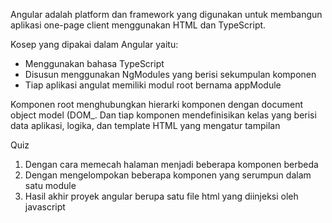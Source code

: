 Angular adalah platform dan framework yang digunakan untuk membangun aplikasi one-page client menggunakan HTML dan TypeScript.

Kosep yang dipakai dalam Angular yaitu:
- Menggunakan bahasa TypeScript
- Disusun menggunakan NgModules yang berisi sekumpulan komponen
- Tiap aplikasi angulat memiliki modul root bernama appModule

Komponen root menghubungkan hierarki komponen dengan document object model (DOM_. Dan tiap komponen mendefinisikan kelas yang berisi data aplikasi, logika, dan template HTML yang mengatur tampilan


Quiz
1. Dengan cara memecah halaman menjadi beberapa komponen berbeda
2. Dengan mengelompokan beberapa komponen yang serumpun dalam satu module
3. Hasil akhir proyek angular berupa satu file html yang diinjeksi oleh javascript